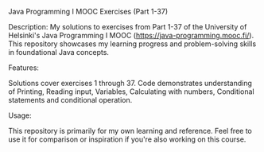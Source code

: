 Java Programming I MOOC Exercises (Part 1-37)

Description:
My solutions to exercises from Part 1-37 of the University of Helsinki's Java Programming I MOOC (https://java-programming.mooc.fi/). This repository showcases my learning progress and problem-solving skills in foundational Java concepts.

Features:

Solutions cover exercises 1 through 37.
Code demonstrates understanding of Printing, Reading input, Variables, Calculating with numbers, Conditional statements and conditional operation.

Usage:

This repository is primarily for my own learning and reference.
Feel free to use it for comparison or inspiration if you're also working on this course.

